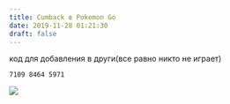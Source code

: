 ```yaml
---
title: Cumback в Pokemon Go
date: 2019-11-28 01:21:30
draft: false
---
```


код для добавления в други(все равно никто не играет)
```
7109 8464 5971
```

![](https://sun9-63.userapi.com/impg/c855636/v855636758/183f51/3-AC9GLuiAg.jpg?size=594x919&quality=96&sign=3f5e2128156e49abba45f6dcc38922bf&c_uniq_tag=xymXHRkgYGyq4o24-loeo_gQ6EXzGhx8AS6Is9WSDTs&type=album)
